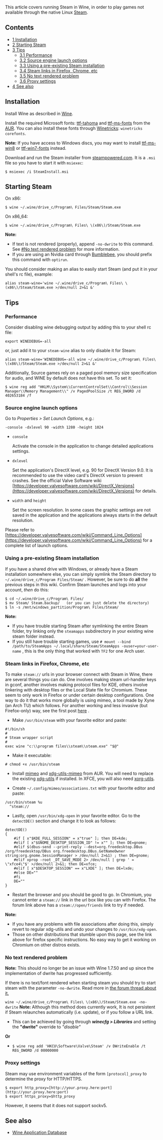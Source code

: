 This article covers running Steam in Wine, in order to play games not available through the native Linux [Steam](/index.php/Steam "Steam").

## Contents

*   [1 Installation](#Installation)
*   [2 Starting Steam](#Starting_Steam)
*   [3 Tips](#Tips)
    *   [3.1 Performance](#Performance)
    *   [3.2 Source engine launch options](#Source_engine_launch_options)
    *   [3.3 Using a pre-existing Steam installation](#Using_a_pre-existing_Steam_installation)
    *   [3.4 Steam links in Firefox, Chrome, etc](#Steam_links_in_Firefox.2C_Chrome.2C_etc)
    *   [3.5 No text rendered problem](#No_text_rendered_problem)
    *   [3.6 Proxy settings](#Proxy_settings)
*   [4 See also](#See_also)

## Installation

Install Wine as described in [Wine](/index.php/Wine "Wine").

Install the required Microsoft fonts: [ttf-tahoma](https://aur.archlinux.org/packages/ttf-tahoma/) and [ttf-ms-fonts](https://aur.archlinux.org/packages/ttf-ms-fonts/) from the [AUR](/index.php/AUR "AUR"). You can also install these fonts through [Winetricks](/index.php/Wine#Winetricks "Wine"): `winetricks corefonts`.

**Note:** If you have access to Windows discs, you may want to install [ttf-ms-win8](https://aur.archlinux.org/packages/ttf-ms-win8/) or [ttf-win7-fonts](https://aur.archlinux.org/packages/ttf-win7-fonts/) instead.

Download and run the Steam installer from [steampowered.com](http://store.steampowered.com/about/). It is a `.msi` file so you have to start it with `msiexec`:

```
$ msiexec /i SteamInstall.msi

```

## Starting Steam

On x86:

```
$ wine ~/.wine/drive_c/Program\ Files/Steam/Steam.exe

```

On x86_64:

```
$ wine ~/.wine/drive_c/Program\ Files\ \(x86\)/Steam/Steam.exe

```

**Note:**

*   If text is not rendered (properly), append `-no-dwrite` to this command. See [#No text rendered problem](#No_text_rendered_problem) for more information.
*   If you are using an Nvidia card through [Bumblebee](/index.php/Bumblebee "Bumblebee"), you should prefix this command with `optirun`.

You should consider making an alias to easily start Steam (and put it in your shell's rc file), example:

```
alias steam-wine='wine ~/.wine/drive_c/Program\ Files\ \(x86\)/Steam/Steam.exe >/dev/null 2>&1 &'

```

## Tips

### Performance

Consider disabling wine debugging output by adding this to your shell rc file:

```
export WINEDEBUG=-all

```

or, just add it to your `steam-wine` alias to only disable it for Steam:

```
alias steam-wine='WINEDEBUG=-all wine ~/.wine/drive_c/Program\ Files\ \(x86\)/Steam/Steam.exe >/dev/null 2>&1 &'

```

Additionally, Source games rely on a paged pool memory size specification for audio, and WINE by default does not have this set. To set it:

```
$ wine reg add "HKLM\\System\\CurrentControlSet\\Control\\Session Manager\\Memory Management\\" /v PagedPoolSize /t REG_DWORD /d 402653184 /f

```

### Source engine launch options

Go to *Properties > Set Launch Options*, e.g.:

```
-console -dxlevel 90 -width 1280 -height 1024

```

*   `console`

	Activate the console in the application to change detailed applications settings.

*   `dxlevel`

	Set the application's DirectX level, e.g. 90 for DirectX Version 9.0\. It is recommended to use the video card's DirectX version to prevent crashes. See the official Valve Software wiki [https://developer.valvesoftware.com/wiki/DirectX_Versions](https://developer.valvesoftware.com/wiki/DirectX_Versions) for details.

*   `width` and `height`

	Set the screen resolution. In some cases the graphic settings are not saved in the application and the applications always starts in the default resolution.

Please refer to [https://developer.valvesoftware.com/wiki/Command_Line_Options](https://developer.valvesoftware.com/wiki/Command_Line_Options) for a complete list of launch options.

### Using a pre-existing Steam installation

If you have a shared drive with Windows, or already have a Steam installation somewhere else, you can simply symlink the Steam directory to `~/.wine/drive_c/Program Files/Steam/` . However, be sure to do **all** the previous steps in this wiki. Confirm Steam launches and logs into your account, *then* do this:

```
$ cd ~/.wine/drive_c/Program\ Files/ 
$ mv Steam/ Steam.backup/   (or you can just delete the directory)
$ ln -s /mnt/windows_partition/Program\ Files/Steam/

```

**Note:**

*   If you have trouble starting Steam after symlinking the entire Steam folder, try linking only the `steamapps` subdirectory in your existing wine steam folder instead.
*   If you still have trouble starting games, use `# mount --bind /path/to/SteamApps ~/.local/share/Steam/SteamApps -ouser=your-user-name` , this is the only thing that worked with `TF2` for one Arch user.

### Steam links in Firefox, Chrome, etc

To make `steam://` urls in your browser connect with Steam in Wine, there are several things you can do. One involves making steam url-handler keys in gconf, another involves making protocol files for KDE, others involve tinkering with desktop files or the Local State file for Chromium. These seem to only work in Firefox or under certain desktop configurations. One way to do it that works more globally is using mimeo, a tool made by Xyne (an Arch TU) which follows. For another working and less invasive (but Firefox-only) way, see the first post [here](http://ubuntuforums.org/showthread.php?t=433548) .

*   Make `/usr/bin/steam` with your favorite editor and paste:

```
#!/bin/sh
#
# Steam wrapper script
#
exec wine "c:\\program files\\steam\\steam.exe" "$@"

```

*   Make it executable:

```
# chmod +x /usr/bin/steam

```

*   Install [mimeo](https://aur.archlinux.org/packages/mimeo/) and [xdg-utils-mimeo](https://aur.archlinux.org/packages/xdg-utils-mimeo/) from AUR. You will need to replace the existing [xdg-utils](https://www.archlinux.org/packages/?name=xdg-utils) if installed. In XFCE, you will also need [xorg-utils](https://www.archlinux.org/packages/?name=xorg-utils).

*   Create `~/.config/mimeo/associations.txt` with your favorite editor and paste:

```
/usr/bin/steam %u
  ^steam://

```

*   Lastly, open `/usr/bin/xdg-open` in your favorite editor. Go to the `detectDE()` section and change it to look as follows:

```
detectDE()
{
    #if [ x"$KDE_FULL_SESSION" = x"true" ]; then DE=kde;
    #elif [ x"$GNOME_DESKTOP_SESSION_ID" != x"" ]; then DE=gnome;
    #elif $(dbus-send --print-reply --dest=org.freedesktop.DBus /org/freedesktop/DBus org.freedesktop.DBus.GetNameOwner string:org.gnome.SessionManager > /dev/null 2>&1) ; then DE=gnome;
    #elif xprop -root _DT_SAVE_MODE 2> /dev/null | grep ' = \"xfce4\"$' >/dev/null 2>&1; then DE=xfce;
    #elif [ x"$DESKTOP_SESSION" == x"LXDE" ]; then DE=lxde;
    #else DE=""
    #fi
    DE=""
}

```

*   Restart the browser and you should be good to go. In Chromium, you cannot enter a `steam://` link in the url box like you can with Firefox. The forum link above has a `steam://open/friends` link to try if needed.

**Note:**

*   If you have any problems with file associations after doing this, simply revert to regular xdg-utils and undo your changes to `/usr/bin/xdg-open`.
*   Those on other distributions that stumble upon this page, see the link above for firefox specific instructions. No easy way to get it working on Chromium on other distros exists.

### No text rendered problem

**Note:** This should no longer be an issue with Wine 1.7.50 and up since the implementation of dwrite has progressed sufficiently.

If there is no text/font rendered when starting steam you should try to start steam with the parameter `-no-dwrite`. Read more in [the forum thread about it.](https://bbs.archlinux.org/viewtopic.php?id=146223)

 `wine ~/.wine/drive_c/Program\ Files\ \(x86\)/Steam/Steam.exe -no-dwrite` 
**Note:** Although this method does currently work, It is not persistent if Steam relaunches automatically (i.e. update), or if you follow a URL link.

*   This can be achieved by going through ***winecfg > Libraries*** and setting the **"dwrite"** override to *"disable"*

**Or**

*   `$ wine reg add 'HKCU\Software\Valve\Steam' /v DWriteEnable /t REG_DWORD /d 00000000`

### Proxy settings

Steam may use environment variables of the form `[protocol]_proxy` to determine the proxy for HTTP/HTTPS.

```
$ export http_proxy=[http://your.proxy.here:port](http://your.proxy.here:port)
$ export https_proxy=$http_proxy

```

However, it seems that it does not support sockv5.

## See also

*   [Wine Application Database](http://appdb.winehq.org/objectManager.php?sClass=version&iId=19444)